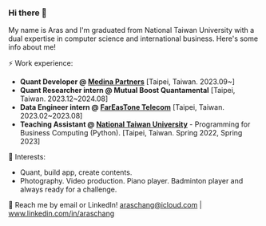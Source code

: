 ### Hi there 👋

My name is Aras and I'm graduated from National Taiwan University with a dual expertise in computer science and international business. Here's some info about me!

⚡ Work experience:

* **Quant Developer @ [Medina Partners](https://www.linkedin.com/company/medina-partners/)** [Taipei, Taiwan. 2023.09~]<br>
* **Quant Researcher intern @ Mutual Boost Quantamental** [Taipei, Taiwan. 2023.12~2024.08]<br>
* **Data Engineer intern @ [FarEasTone Telecom](https://corporate.fetnet.net/content/corp/en/index.html)** [Taipei, Taiwan. 2023.02~2023.08]<br>
* **Teaching Assistant @ [National Taiwan University](https://www.ntu.edu.tw/english/)** - Programming for Business Computing (Python). [Taipei, Taiwan. Spring 2022, Spring 2023]

🌱 Interests:

* Quant, build app, create contents.<br>
* Photography. Video production. Piano player. Badminton player and always ready for a challenge.

💬 Reach me by email or LinkedIn! araschang@icloud.com | www.linkedin.com/in/araschang
